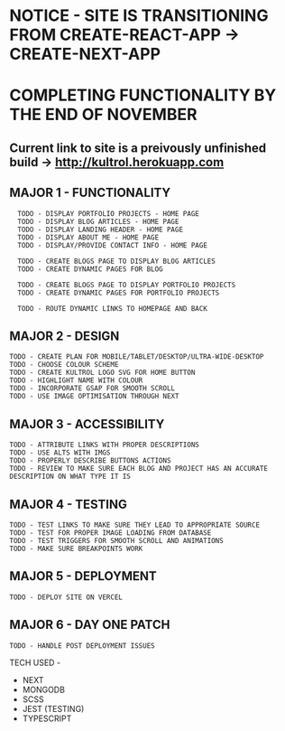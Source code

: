# NOTICE - SITE IS TRANSITIONING FROM CREATE-REACT-APP -> CREATE-NEXT-APP 
# COMPLETING FUNCTIONALITY BY THE END OF NOVEMBER
  
## Current link to site is a preivously unfinished build -> http://kultrol.herokuapp.com

## MAJOR 1 - FUNCTIONALITY

	  TODO - DISPLAY PORTFOLIO PROJECTS - HOME PAGE
	  TODO - DISPLAY BLOG ARTICLES - HOME PAGE
	  TODO - DISPLAY LANDING HEADER - HOME PAGE
	  TODO - DISPLAY ABOUT ME - HOME PAGE
	  TODO - DISPLAY/PROVIDE CONTACT INFO - HOME PAGE

	  TODO - CREATE BLOGS PAGE TO DISPLAY BLOG ARTICLES 
      TODO - CREATE DYNAMIC PAGES FOR BLOG

	  TODO - CREATE BLOGS PAGE TO DISPLAY PORTFOLIO PROJECTS
	  TODO - CREATE DYNAMIC PAGES FOR PORTFOLIO PROJECTS

	  TODO - ROUTE DYNAMIC LINKS TO HOMEPAGE AND BACK
## MAJOR 2 - DESIGN

	TODO - CREATE PLAN FOR MOBILE/TABLET/DESKTOP/ULTRA-WIDE-DESKTOP
	TODO - CHOOSE COLOUR SCHEME
	TODO - CREATE KULTROL LOGO SVG FOR HOME BUTTON
	TODO - HIGHLIGHT NAME WITH COLOUR
	TODO - INCORPORATE GSAP FOR SMOOTH SCROLL
	TODO - USE IMAGE OPTIMISATION THROUGH NEXT
  
## MAJOR 3 - ACCESSIBILITY

	TODO - ATTRIBUTE LINKS WITH PROPER DESCRIPTIONS
	TODO - USE ALTS WITH IMGS
	TODO - PROPERLY DESCRIBE BUTTONS ACTIONS
	TODO - REVIEW TO MAKE SURE EACH BLOG AND PROJECT HAS AN ACCURATE DESCRIPTION ON WHAT TYPE IT IS
## MAJOR 4 - TESTING

	TODO - TEST LINKS TO MAKE SURE THEY LEAD TO APPROPRIATE SOURCE
	TODO - TEST FOR PROPER IMAGE LOADING FROM DATABASE
	TODO - TEST TRIGGERS FOR SMOOTH SCROLL AND ANIMATIONS
	TODO - MAKE SURE BREAKPOINTS WORK
## MAJOR 5 - DEPLOYMENT

	TODO - DEPLOY SITE ON VERCEL
## MAJOR 6 - DAY ONE PATCH

	TODO - HANDLE POST DEPLOYMENT ISSUES

TECH USED - 
 - NEXT
 - MONGODB
 - SCSS
 - JEST (TESTING)
 - TYPESCRIPT
  
 
